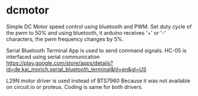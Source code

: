 # dcmotor

Simple DC Motor speed control using bluetooth and PWM.
Set duty cycle of the pwm to 50% and using bluetooth, it arduino receives '+' or '-' characters, the pwm frequency changes by 5%.

Serial Bluetooth Terminal App is used to send command signals. HC-05 is interfaced using serial communication
https://play.google.com/store/apps/details?id=de.kai_morich.serial_bluetooth_terminal&hl=en&gl=US 

L29N motor driver is used instead of BTS7960
Because it was not available on circuit.io or proteus.
Coding is same for both drivers.

